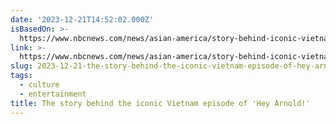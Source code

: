 ```yaml
---
date: '2023-12-21T14:52:02.000Z'
isBasedOn: >-
  https://www.nbcnews.com/news/asian-america/story-behind-iconic-vietnam-episode-hey-arnold-n1273598
link: >-
  https://www.nbcnews.com/news/asian-america/story-behind-iconic-vietnam-episode-hey-arnold-n1273598
slug: 2023-12-21-the-story-behind-the-iconic-vietnam-episode-of-hey-arnold
tags:
  - culture
  - entertainment
title: The story behind the iconic Vietnam episode of 'Hey Arnold!'
---
```


